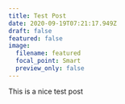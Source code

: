 ```yaml
---
title: Test Post
date: 2020-09-19T07:21:17.949Z
draft: false
featured: false
image:
  filename: featured
  focal_point: Smart
  preview_only: false
---
```

This is a nice test post
